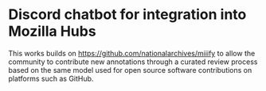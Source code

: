 # Discord chatbot for integration into Mozilla Hubs

This works builds on https://github.com/nationalarchives/miiify to allow the community to contribute new annotations through a curated review process based on the same model used for open source software contributions on platforms such as GitHub.